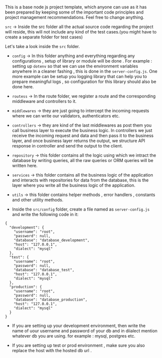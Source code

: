 This is a base node js project template, which anyone can use as it has been prepared by keeping some of the important code principles and project management recommendations. Feel free to change anything.


`src` -> Inside the src folder all the actual source code regarding the project will reside, this will not include any kind of the test cases.(you might have to create a separate folder for test cases)

Let's take a look inside the `src` folder.

- `config` -> In this folder anything and everything regarding any configurations , setup of library or module will be done . For example : setting up `dotenv` so that we can use the environment variables anywhere in a cleaner fashing , this is done in the `server-config.js`. One more example can be setup you logging library that can help you to prepare meaningful logs , so configuration for this library should also be done here.

- `routess` -> In the route folder, we register a route and the corresponding middleware and controllers to it.

- `middlewares` -> they are just going to intercept the incoming requests where we can write our validators, authenticators etc.

- `controllers` -> they are kind of the last middlewares as post them you call business layer to execute the business logic. In controllers we just receive the incoming request and data and then pass it to the business layer, and once business layer returns the output, we structure API response in controller and send the output to the client.

- `repository` -> this folder contains all the logic using which we intract the database by writing queries, all the raw queries or ORM queries will be written here.

- `services` -> this folder contains all the business logic of the application and interacts with repositories for data from the database, this is the layer where you write all the business logic of the application.

- `utils` -> this folder contains helper methods , error handlers , constants and other utility methods.


- Inside the `src/config` folder, create a file named as `server-config.js` and write the following code in it:
```
{
  "development": {
    "username": "root",
    "password": null,
    "database": "database_development",
    "host": "127.0.0.1",
    "dialect": "mysql"
  },
  "test": {
    "username": "root",
    "password": null,
    "database": "database_test",
    "host": "127.0.0.1",
    "dialect": "mysql"
  },
  "production": {
    "username": "root",
    "password": null,
    "database": "database_production",
    "host": "127.0.0.1",
    "dialect": "mysql"
  }
}
```

- If you are setting up your development environment, then write the name of uour username and password of your db and in diialect mention whatever db you are using. for example : mysql, postgres etc. 

- If you are setting up test or prod environment , make sure you also replace the host with the hosted db url .
